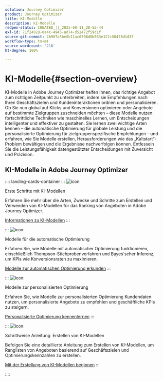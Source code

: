 ```yaml
---
solution: Journey Optimizer
product: Journey Optimizer
title: KI-Modelle
description: KI-Modelle
redpen-status: CREATED_||_2025-08-11_20-55-44
exl-id: 71f24028-0a4c-4945-ad74-d52472f59c1f
source-git-commit: 2b907a3be8b11ac6308d0b563e122c88478d1d37
workflow-type: tm+mt
source-wordcount: '218'
ht-degree: 100%

---
```


# KI-Modelle{#section-overview}

KI-Modelle in Adobe Journey Optimizer helfen Ihnen, das richtige Angebot zum richtigen Zeitpunkt zu unterbreiten, indem sie Empfehlungen nach Ihren Geschäftszielen und Kundeninteraktionen ordnen und personalisieren. Ob Sie nun global auf Klicks und Konversionen optimieren oder Angebote auf bestimmte Zielgruppen zuschneiden möchten – diese Modelle nutzen fortschrittliche Techniken wie maschinelles Lernen, um Entscheidungen intelligenter und effektiver zu gestalten. Sie lernen zwei wichtige Arten kennen – die automatische Optimierung für globale Leistung und die personalisierte Optimierung für zielgruppenspezifische Empfehlungen – und erfahren, wie Sie Modelle erstellen, Herausforderungen wie das „Kaltstart“-Problem bewältigen und die Ergebnisse nachverfolgen können. Entfesseln Sie die Leistungsfähigkeit datengestützter Entscheidungen mit Zuversicht und Präzision.

## KI-Modelle in Adobe Journey Optimizer

:::: landing-cards-container
:::
![icon](https://cdn.experienceleague.adobe.com/icons/book.svg)

Erste Schritte mit KI-Modellen

Erfahren Sie mehr über die Arten, Zwecke und Schritte zum Erstellen und Verwenden von KI-Modellen für das Ranking von Angeboten in Adobe Journey Optimizer.

[Informationen zu KI-Modellen](../using/experience-decisioning/ranking/ai-models.md)
:::

:::
![icon](https://cdn.experienceleague.adobe.com/icons/chart-line.svg)

Modelle für die automatische Optimierung

Erfahren Sie, wie Modelle mit automatischer Optimierung funktionieren, einschließlich Thompson-Stichprobenverfahren und Bayes&#39;scher Inferenz, um KPIs wie Konversionsraten zu maximieren.

[Modelle zur automatischen Optimierung erkunden](../using/experience-decisioning/ranking/auto-optimization-model.md)
:::

:::
![icon](https://cdn.experienceleague.adobe.com/icons/bullseye.svg)

Modelle zur personalisierten Optimierung

Erfahren Sie, wie Modelle zur personalisierten Optimierung Kundendaten nutzen, um personalisierte Angebote zu empfehlen und geschäftliche KPIs zu steigern.

[Personalisierte Optimierung kennenlernen](../using/experience-decisioning/ranking/personalized-optimization-model.md)
:::

:::
![icon](https://cdn.experienceleague.adobe.com/icons/circle-play.svg)

Schrittweise Anleitung: Erstellen von KI-Modellen

Befolgen Sie eine detaillierte Anleitung zum Erstellen von KI-Modellen, um Ranglisten von Angeboten basierend auf Geschäftszielen und Optimierungskennzahlen zu erstellen.

[Mit der Erstellung von KI-Modellen beginnen](../using/experience-decisioning/ranking/create-ai-models.md)
:::

::::
